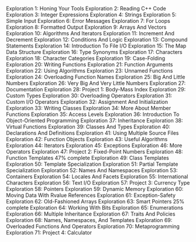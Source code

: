 Exploration 1: Honing Your Tools
Exploration 2: Reading C++ Code
Exploration 3: Integer Expressions
Exploration 4: Strings
Exploration 5: Simple Input
Exploration 6: Error Messages
Exploration 7: For Loops
Exploration 8: Formatted Output
Exploration 9: Arrays And Vectors
Exploration 10: Algorithms And Iterators
Exploration 11: Increment And Decrement
Exploration 12: Conditions And Logic
Exploration 13: Compound Statements
Exploration 14: Introduction To File I/O
Exploration 15: The Map Data Structure
Exploration 16: Type Synonyms
Exploration 17: Characters
Exploration 18: Character Categories
Exploration 19: Case-Folding
Exploration 20: Writing Functions
Exploration 21: Function Arguments
Exploration 22: Using Algorithms
Exploration 23: Unnamed Functions
Exploration 24: Overloading Function Names
Exploration 25: Big And Little Numbers
Exploration 26: Very Big And Very Little Numbers
Exploration 27: Documentation
Exploration 28: Project 1: Body-Mass Index
Exploration 29: Custom Types
Exploration 30: Overloading Operators
Exploration 31: Custom I/O Operators
Exploration 32: Assignment And Initialization
Exploration 33: Writing Classes
Exploration 34: More About Member Functions
Exploration 35: Access Levels
Exploration 36: Introduction To Object-Oriented Programming
Exploration 37: Inheritance
Exploration 38: Virtual Functions
Exploration 39: Classes And Types
Exploration 40: Declarations And Definitions
Exploration 41: Using Multiple Source Files
Exploration 42: Function Objects
Exploration 43: Useful Algorithms
Exploration 44: Iterators
Exploration 45: Exceptions
Exploration 46: More Operators
Exploration 47: Project 2: Fixed-Point Numbers
Exploration 48: Function Templates
47% complete
Exploration 49: Class Templates
Exploration 50: Template Specialization
Exploration 51: Partial Template Specialization
Exploration 52: Names And Namespaces
Exploration 53: Containers
Exploration 54: Locales And Facets
Exploration 55: International Characters
Exploration 56: Text I/O
Exploration 57: Project 3: Currency Type
Exploration 58: Pointers
Exploration 59: Dynamic Memory
Exploration 60: Moving Data With Rvalue References
Exploration 61: Exception-Safety
Exploration 62: Old-Fashioned Arrays
Exploration 63: Smart Pointers
25% complete
Exploration 64: Working With Bits
Exploration 65: Enumerations
Exploration 66: Multiple Inheritance
Exploration 67: Traits And Policies
Exploration 68: Names, Namespaces, And Templates
Exploration 69: Overloaded Functions And Operators
Exploration 70: Metaprogramming
Exploration 71: Project 4: Calculator